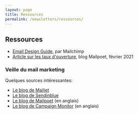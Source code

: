```yaml
---
layout: page
title: Ressources
permalink: /newsletters/ressources/
---
```


## Ressources

* [Email Design Guide](https://mailchimp.com/email-design-guide/), par Mailchimp
* [Article sur les taux d'ouverture](https://www.mailpoet.com/blog/email-open-rate-benchmarks-data-from-5-sources-and-how-to-improve-yours/), blog Mailpoet, février 2021

### Veille du mail marketing

Quelques sources intéressantes: 

* [Le blog de Mailjet](https://fr.mailjet.com/blog/)
* [Le blog de Sendinblue](https://fr.sendinblue.com/blog/)
* [Le blog de Mailpoet](https://www.mailpoet.com/blog/) (en anglais)
* [Le blog de Campaign Monitor](https://www.campaignmonitor.com/blog/) (en anglais)
